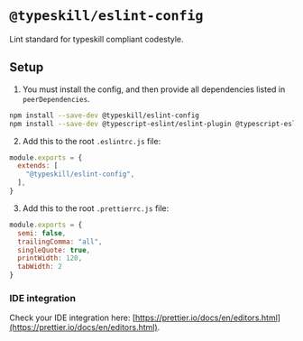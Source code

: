 # `@typeskill/eslint-config`

Lint standard for typeskill compliant codestyle.

## Setup

1. You must install the config, and then provide all dependencies listed in `peerDependencies`.

```bash
npm install --save-dev @typeskill/eslint-config
npm install --save-dev @typescript-eslint/eslint-plugin @typescript-eslint/parser eslint eslint-config-prettier eslint-plugin-prettier eslint-plugin-react prettier
```

2. Add this to the root `.eslintrc.js` file:

```javascript
module.exports = {
  extends: [
    "@typeskill/eslint-config",
  ],
}
```

3. Add this to the root `.prettierrc.js` file:

```javascript
module.exports = {
  semi: false,
  trailingComma: "all",
  singleQuote: true,
  printWidth: 120,
  tabWidth: 2
}
```

### IDE integration

Check your IDE integration here: [https://prettier.io/docs/en/editors.html](https://prettier.io/docs/en/editors.html).